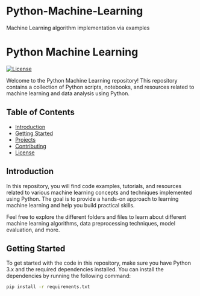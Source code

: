 # Python-Machine-Learning
Machine Learning algorithm implementation via examples
# Python Machine Learning

[![License](https://img.shields.io/badge/License-MIT-blue.svg)](https://opensource.org/licenses/MIT)

Welcome to the Python Machine Learning repository! This repository contains a collection of Python scripts, notebooks, and resources related to machine learning and data analysis using Python.

## Table of Contents

- [Introduction](#introduction)
- [Getting Started](#getting-started)
- [Projects](#projects)
- [Contributing](#contributing)
- [License](#license)

## Introduction

In this repository, you will find code examples, tutorials, and resources related to various machine learning concepts and techniques implemented using Python. The goal is to provide a hands-on approach to learning machine learning and help you build practical skills.

Feel free to explore the different folders and files to learn about different machine learning algorithms, data preprocessing techniques, model evaluation, and more.

## Getting Started

To get started with the code in this repository, make sure you have Python 3.x and the required dependencies installed. You can install the dependencies by running the following command:

```bash
pip install -r requirements.txt
